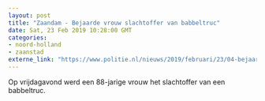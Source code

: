 ```yaml
---
layout: post
title: "Zaandam - Bejaarde vrouw slachtoffer van babbeltruc"
date: Sat, 23 Feb 2019 10:28:00 GMT
categories: 
- noord-holland 
- zaanstad 
externe_link: "https://www.politie.nl/nieuws/2019/februari/23/04-bejaarde-vrouw-slachtoffer-van-babbeltruc.html"
---
```


Op vrijdagavond werd een 88-jarige vrouw het slachtoffer van een babbeltruc.
